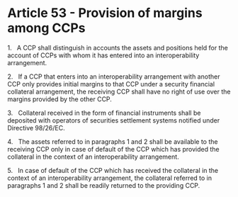 # Article 53 - Provision of margins among CCPs


1.   A CCP shall distinguish in accounts the assets and positions held for the account of CCPs with whom it has entered into an interoperability arrangement.

2.   If a CCP that enters into an interoperability arrangement with another CCP only provides initial margins to that CCP under a security financial collateral arrangement, the receiving CCP shall have no right of use over the margins provided by the other CCP.

3.   Collateral received in the form of financial instruments shall be deposited with operators of securities settlement systems notified under Directive 98/26/EC.

4.   The assets referred to in paragraphs 1 and 2 shall be available to the receiving CCP only in case of default of the CCP which has provided the collateral in the context of an interoperability arrangement.

5.   In case of default of the CCP which has received the collateral in the context of an interoperability arrangement, the collateral referred to in paragraphs 1 and 2 shall be readily returned to the providing CCP.
